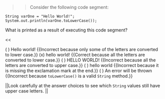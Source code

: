 >>Consider the following code segment:
<pre><code class="java language-java">String varOne = "Hello World!";
System.out.println(varOne.toLowerCase());
</code></pre>
<p>What is printed as a result of executing this code segment?</p><<

( ) Hello world! {{Incorrect because only some of the letters are converted to lower case.}}
(x) hello world! {{Correct because all the letters are converted to lower case.}}
( ) HELLO WORLD! {{Incorrect because all the letters are converted to upper case.}}
( ) hello world {{Incorrect because it is missing the exclamation mark at the end.}}
( ) An error will be thrown {{Incorrect because <code>toLowerCase()</code> is a valid <code>String</code> method.}}

||Look carefully at the answer choices to see which <code>String</code> values still have upper case letters. ||
